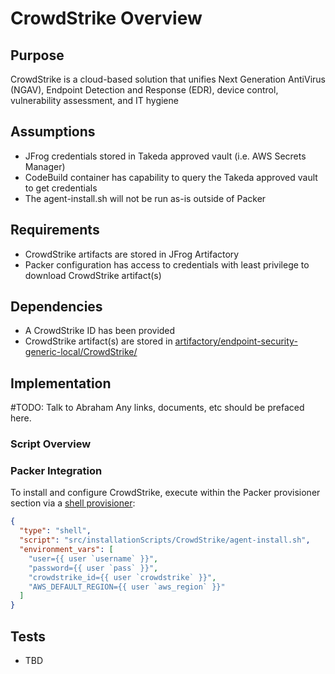 # CrowdStrike Overview

## Purpose

CrowdStrike is a cloud-based solution that unifies Next Generation AntiVirus (NGAV), Endpoint Detection and Response (EDR), device control, vulnerability assessment, and IT hygiene

## Assumptions

- JFrog credentials stored in Takeda approved vault (i.e. AWS Secrets Manager)
- CodeBuild container has capability to query the Takeda approved vault to get credentials
- The agent-install.sh will not be run as-is outside of Packer

## Requirements

- CrowdStrike artifacts are stored in JFrog Artifactory
- Packer configuration has access to credentials with least privilege to download CrowdStrike artifact(s)

## Dependencies

- A CrowdStrike ID has been provided
- CrowdStrike artifact(s) are stored in [artifactory/endpoint-security-generic-local/CrowdStrike/](https://takedaawsuseast.jfrog.io/artifactory/endpoint-security-generic-local/CrowdStrike/)

## Implementation

#TODO: Talk to Abraham
Any links, documents, etc should be prefaced here.

### Script Overview

### Packer Integration

To install and configure CrowdStrike, execute within the Packer provisioner section via a [shell provisioner](https://www.packer.io/docs/provisioners/shell):

```json
{
  "type": "shell",
  "script": "src/installationScripts/CrowdStrike/agent-install.sh",
  "environment_vars": [
    "user={{ user `username` }}",
    "password={{ user `pass` }}",
    "crowdstrike_id={{ user `crowdstrike` }}",
    "AWS_DEFAULT_REGION={{ user `aws_region` }}"
  ]
}
```

## Tests

- TBD